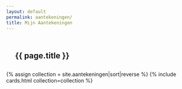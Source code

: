 ```yaml
---
layout: default
permalink: aantekeningen/
title: Mijn Aantekeningen
---
```

<section class="card-section right-card">
    <h1 style="padding: 24px 24px 12px">{{ page.title }}</h1>
    {% assign collection = site.aantekeningen|sort|reverse %}
    {% include cards.html collection=collection %}
</section>